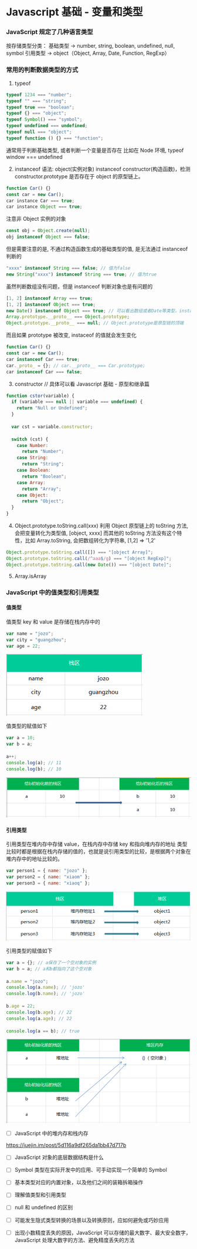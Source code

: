 # Javascript 基础 - 变量和类型

### JavaScript 规定了几种语言类型

按存储类型分类：
基础类型 -> number, string, boolean, undefined, null, symbol
引用类型 -> object（Object, Array, Date, Function, RegExp）

### 常用的判断数据类型的方式

1. typeof

```javascript
typeof 1234 === "number";
typeof "" === "string";
typeof true === "boolean";
typeof {} === "object";
typeof Symbol() === "symbol";
typeof undefined === undefined;
typeof null === "object";
typeof function () {} === "function";
```

通常用于判断基础类型, 或者判断一个变量是否存在
比如在 Node 环境, typeof window === undefined

2. instanceof
   语法: object(实例对象) instanceof constructor(构造函数)，检测 constructor.prototype 是否存在于 object 的原型链上。

```javascript
function Car() {}
const car = new Car();
car instance Car === true;
car instance Object === true;
```

注意非 Object 实例的对象

```javascript
const obj = Object.create(null);
obj instanceof Object === false;
```

但是需要注意的是, 不通过构造函数生成的基础类型的值, 是无法通过 instanceof 判断的

```javascript
"xxxx" instanceof String === false; // 值为false
new String("xxxx") instanceof String === true; // 值为true
```

虽然判断数组没有问题，但是 instanceof 判断对象也是有问题的

```javascript
[1, 2] instanceof Array === true;
[1, 2] instanceof Object === true;
new Date() instanceof Object === true; // 可以看出数组或者Date等类型，instanceof的值都是Object, 是因为Object.prototype存在于各个实例的原型链上
Array.prototype.__proto__ === Object.prototype;
Object.prototype.__proto__ === null; // Object.prototype是原型链的顶端
```

而且如果 prototype 被改变, instaceof 的值就会发生变化

```javascript
function Car() {}
const car = new Car();
car instanceof Car === true;
car._proto_ = {}; // car.__proto__ === Car.prototype;
car instanceof Car === false;
```

3. constructor // 具体可以看 Javascript 基础 - 原型和继承篇

```javascript
function cstor(variable) {
  if (variable === null || variable === undefined) {
    return "Null or Undefined";
  }

  var cst = variable.constructor;

  switch (cst) {
    case Number:
      return "Number";
    case String:
      return "String";
    case Boolean:
      return "Boolean";
    case Array:
      return "Array";
    case Object:
      return "Object";
  }
}
```

4. Object.prototype.toString.call(xxx)
   利用 Object 原型链上的 toString 方法, 会把变量转化为类型值, [object, xxxx]
   而其他的 toString 方法没有这个特性，比如 Array.toString, 会把数组转化为字符串, [1,2] => '1,2'

```javascript
Object.prototype.toString.call([]) === "[object Array]";
Object.prototype.toString.call(/^aaa$/g) === "[object RegExp]";
Object.prototype.toString.call(new Date()) === "[object Date]";
```

5. Array.isArray

### JavaScript 中的值类型和引用类型

#### 值类型

值类型 key 和 value 是存储在栈内存中的

```javascript
var name = "jozo";
var city = "guangzhou";
var age = 22;
```

![](https://github.com/sunxiuguo/FeCheck/blob/master/assets/stack.png)

值类型的赋值如下

```javascript
var a = 10;
var b = a;

a++;
console.log(a); // 11
console.log(b); // 10
```

![](https://github.com/sunxiuguo/FeCheck/blob/master/assets/normal-set-value.png)

#### 引用类型

引用类型在堆内存中存储 value，在栈内存中存储 key 和指向堆内存的地址
类型比较时都是根据在栈内存储的值的，也就是说引用类型的比较，是根据两个对象在堆内存中的地址比较的。

```javascript
var person1 = { name: "jozo" };
var person2 = { name: "xiaom" };
var person3 = { name: "xiaoq" };
```

![](https://github.com/sunxiuguo/FeCheck/blob/master/assets/heap.png)

引用类型的赋值如下

```javascript
var a = {}; // a保存了一个空对象的实例
var b = a; // a和b都指向了这个空对象

a.name = "jozo";
console.log(a.name); // 'jozo'
console.log(b.name); // 'jozo'

b.age = 22;
console.log(b.age); // 22
console.log(a.age); // 22

console.log(a == b); // true
```

![](https://github.com/sunxiuguo/FeCheck/blob/master/assets/object-set-value.png)

- [ ] JavaScript 中的堆内存和栈内存

https://juejin.im/post/5d116a9df265da1bb47d717b

- [ ] JavaScript 对象的底层数据结构是什么

- [ ] Symbol 类型在实际开发中的应用、可手动实现一个简单的 Symbol

- [ ] 基本类型对应的内置对象，以及他们之间的装箱拆箱操作

- [ ] 理解值类型和引用类型

- [ ] null 和 undefined 的区别

- [ ] 可能发生隐式类型转换的场景以及转换原则，应如何避免或巧妙应用

- [ ] 出现小数精度丢失的原因，JavaScript 可以存储的最大数字、最大安全数字，JavaScript 处理大数字的方法、避免精度丢失的方法
